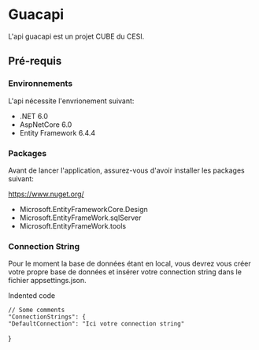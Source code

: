 # Guacapi

L'api guacapi est un projet CUBE du CESI.


## Pré-requis

### Environnements

L'api nécessite l'envrionement suivant:

+ .NET 6.0
+ AspNetCore 6.0
+ Entity Framework 6.4.4

### Packages

Avant de lancer l'application, assurez-vous d'avoir installer les packages suivant:

https://www.nuget.org/

+ Microsoft.EntityFrameworkCore.Design
+ Microsoft.EntityFrameWork.sqlServer
+ Microsoft.EntityFrameWork.tools

### Connection String

Pour le moment la base de données étant en local, vous devrez vous créer votre propre base de données et insérer votre connection string dans le fichier appsettings.json.

Indented code

    // Some comments
    "ConnectionStrings": {
    "DefaultConnection": "Ici votre connection string"
  }


